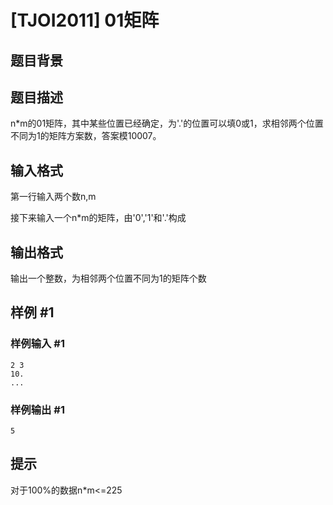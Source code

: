 # [TJOI2011] 01矩阵

## 题目背景



## 题目描述

n\*m的01矩阵，其中某些位置已经确定，为'.'的位置可以填0或1，求相邻两个位置不同为1的矩阵方案数，答案模10007。


## 输入格式

第一行输入两个数n,m

接下来输入一个n\*m的矩阵，由'0','1'和'.'构成


## 输出格式

输出一个整数，为相邻两个位置不同为1的矩阵个数


## 样例 #1

### 样例输入 #1
```
2 3
10.
...
```

### 样例输出 #1

```
5
```

## 提示

对于100%的数据n\*m<=225

